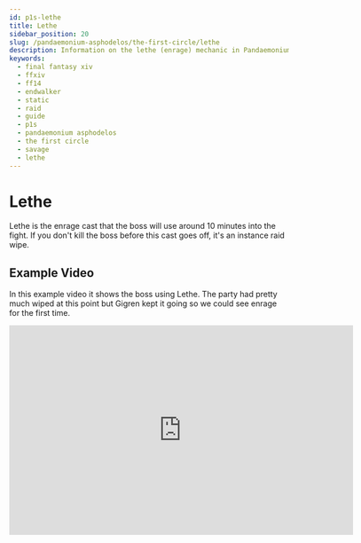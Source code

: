 ```yaml
---
id: p1s-lethe
title: Lethe
sidebar_position: 20
slug: /pandaemonium-asphodelos/the-first-circle/lethe
description: Information on the lethe (enrage) mechanic in Pandaemonium Asphodelos The First Circle (Savage)
keywords: 
  - final fantasy xiv
  - ffxiv
  - ff14
  - endwalker
  - static
  - raid
  - guide
  - p1s
  - pandaemonium asphodelos
  - the first circle
  - savage
  - lethe
---
```


# Lethe
Lethe is the enrage cast that the boss will use around 10 minutes into the fight.  If you don't kill the boss before this cast goes off, it's an instance raid wipe.

## Example Video
In this example video it shows the boss using Lethe. The party had pretty much wiped at this point but Gigren kept it going so we could see enrage for the first time.
<iframe src="https://player.twitch.tv/?video=1273039239&parent=localhost&parent=manbeardgames.com&autoplay=false" 
    frameBorder="0" 
    allowFullScreen={true} 
    scrolling="no" 
    height="378" 
    width="620"></iframe>